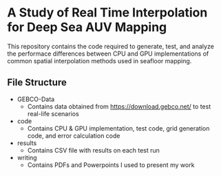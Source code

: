 # A Study of Real Time Interpolation for Deep Sea AUV Mapping

This repository contains the code required to generate, test, and analyze the performace
differences between CPU and GPU implementations of common spatial interpolation methods used
in seafloor mapping.

## File Structure

- GEBCO-Data
    - Contains data obtained from https://download.gebco.net/ to test real-life scenarios
- code
    - Contains CPU & GPU implementation, test code, grid generation code, and error calculation code
- results
    - Contains CSV file with results on each test run
- writing
    - Contains PDFs and Powerpoints I used to present my work


